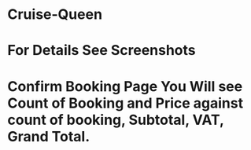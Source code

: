 # Cruise-Queen
# For Details See Screenshots
# Confirm Booking Page You Will see Count of Booking and Price against count of booking, Subtotal, VAT, Grand Total.
